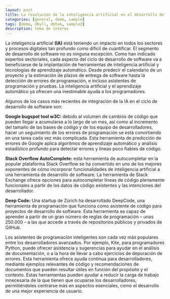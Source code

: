 ```yaml
---
layout: post
title: La revolucion de la inteligencia artificial en el desarrollo del software
categories: [general, demo, sample]
tags: [demo, dbyll, dbtek, sample2]
description: tema de interes
---
```


La inteligencia artificial **(IA)** está teniendo un impacto en todos los sectores y procesos digitales tan profundo como difícil de cuantificar. El segmento de desarrollo de software no es ninguna excepción. Como han indicado expertos sectoriales, cada aspecto del ciclo de desarrollo de software va a beneficiarse de la implantación de herramientas de inteligencia artificial y tecnologías de aprendizaje automático. Desde predecir el calendario de un proyecto y la estimación de plazos de entrega de software hasta la detección de errores de programación, e incluso asistentes de programación y pruebas. La inteligencia artificial y el aprendizaje automático ya ofrecen una inestimable ayuda a los programadores.


Algunos de los casos más recientes de integración de la IA en el ciclo de desarrollo de software son:


**Google bugspot tool w3C:** debido al volumen de cambios de código que pueden llegar a acumularse a lo largo de un mes, así como al incremento del tamaño de las bases de código y de los equipo de desarrolladores, hacer un seguimiento de los errores de programación se está convirtiendo en una tarea cada vez más complicada. Esta herramienta de predicción de errores de Google aplica algoritmos de aprendizaje automático y análisis estadístico profundo para detectar errores y líneas poco fiables de código.


**Stack Overflow AutoComplete:** esta herramienta de autocompletar en la popular plataforma Stack Overflow se ha convertido en uno de los mejores exponentes de cómo incorporar funcionalidades de inteligencia artificial a una herramienta de desarrollo de software. La herramienta de Stack Exchange ofrece opciones para autocompletar líneas de código plenamente funcionales a partir de los datos de código existentes y las intenciones del desarrollador.


**Deep Code:** Una startup de Zúrich ha desarrollado DeepCode, una herramienta de programación que funciona como asistente de código para proyectos de desarrollo de software. Esta herramienta es capaz de aprender a partir de un gran número de reglas de programación – unas 250.000 – a las que accede a través de repositorios públicos y privados de GitHub.


Los asistentes de programación inteligentes son cada vez más populares entre los desarrolladores avanzados. Por ejemplo, Kite, para programadores Python, puede ofrecer asistencia y sugerencias para ayudar en el análisis de documentación, o a la hora de llevar a cabo ejercicios de depuración de errores. Esta herramienta ofrece ayuda continua para desarrolladores, mediante ejemplos relevantes de código y recomendaciones de documentos que pueden resultar útiles en función del propósito y el contexto. Estas herramientas pueden ayudar a reducir la carga de trabajo innecesaria de la que tienen que ocuparse los desarrolladores, permitiéndoles centrarse más en aspectos esenciales, como el desarrollo de una mejor experiencia de usuario.

